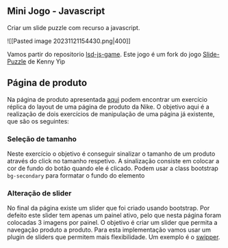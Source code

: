 
## Mini Jogo - Javascript

Criar um slide puzzle com recurso a javascript.

![[Pasted image 20231121154430.png|400]]

Vamos partir do repositorio [lsd-js-game](https://github.com/Ardozia/lsd-js-puzzle). 
Este jogo é um fork do jogo [Slide-Puzzle](https://github.com/ImKennyYip/Slide-Puzzle) de Kenny Yip

## Página de produto

Na página de produto apresentada [aqui](https://github.com/Ardozia/lsd-product-nike) podem encontrar um exercício réplica do layout de uma página de produto da Nike.
O objetivo aqui é a realização de dois exercícios de manipulação de uma página já existente, que são os seguintes:

### Seleção de tamanho
Neste exercício o objetivo é conseguir sinalizar o tamanho de um produto através do click no tamanho respetivo. A sinalização consiste em colocar a cor de fundo do botão quando ele é clicado. Podem usar a class bootstrap `bg-secondary` para formatar o fundo do elemento

### Alteração de slider 
No final da página existe um slider que foi criado usando bootstrap. Por defeito este slider tem apenas um painel ativo, pelo que nesta página foram colocadas 3 imagens por painel.
O objetivo é criar um slider que permita a navegação produto a produto. Para esta implementação vamos usar um plugin de sliders que permitem mais flexibilidade. Um exemplo é o [swipper](https://swiperjs.com).
